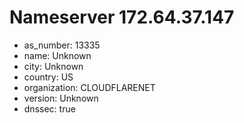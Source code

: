 # Nameserver 172.64.37.147

* as_number: 13335
* name: Unknown
* city: Unknown
* country: US
* organization: CLOUDFLARENET
* version: Unknown
* dnssec: true
